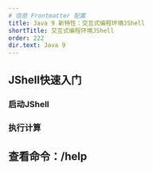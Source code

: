 ```yaml
---
# 信息 Frontmatter 配置
title: Java 9 新特性：交互式编程环境JShell
shortTitle: 交互式编程环境JShell
order: 222
dir.text: Java 9
---
```


## JShell快速入门

### 启动JShell

### 执行计算

## 查看命令：/help
